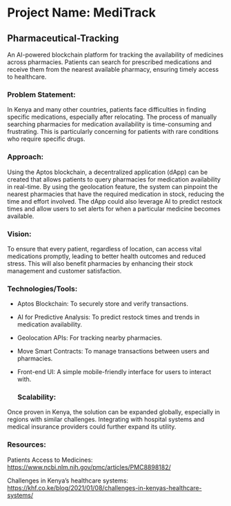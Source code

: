 # Project Name: MediTrack

## Pharmaceutical-Tracking
An AI-powered blockchain platform for tracking the availability of medicines across pharmacies. Patients can search for
prescribed medications and receive them from the nearest available pharmacy, ensuring timely access to healthcare.

### Problem Statement:
In Kenya and many other countries, patients face difficulties in finding specific medications, especially after relocating.
The process of manually searching pharmacies for medication availability is time-consuming and frustrating. 
This is particularly concerning for patients with rare conditions who require specific drugs.

### Approach:
Using the Aptos blockchain, a decentralized application (dApp) can be created that allows patients to query pharmacies for medication availability in real-time.
By using the geolocation feature, the system can pinpoint the nearest pharmacies that have the required medication in stock, reducing the time and effort involved.
The dApp could also leverage AI to predict restock times and allow users to set alerts for when a particular medicine becomes available.

### Vision:
To ensure that every patient, regardless of location, can access vital medications promptly, leading to better health outcomes and reduced stress.
This will also benefit pharmacies by enhancing their stock management and customer satisfaction.

### Technologies/Tools:

- Aptos Blockchain: To securely store and verify transactions.
  
- AI for Predictive Analysis: To predict restock times and trends in medication availability.
  
- Geolocation APIs: For tracking nearby pharmacies.
  
- Move Smart Contracts: To manage transactions between users and pharmacies.
  
- Front-end UI: A simple mobile-friendly interface for users to interact with.

  ### Scalability:
Once proven in Kenya, the solution can be expanded globally, especially in regions with similar challenges. 
Integrating with hospital systems and medical insurance providers could further expand its utility.

### Resources:

Patients Access to Medicines: https://www.ncbi.nlm.nih.gov/pmc/articles/PMC8898182/

Challenges in Kenya’s healthcare systems: https://khf.co.ke/blog/2021/01/08/challenges-in-kenyas-healthcare-systems/

